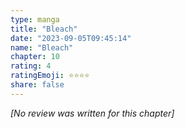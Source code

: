 ```yaml
---
type: manga
title: "Bleach"
date: "2023-09-05T09:45:14"
name: "Bleach"
chapter: 10
rating: 4
ratingEmoji: ⭐️⭐️⭐️⭐️
share: false
---
```


_[No review was written for this chapter]_
